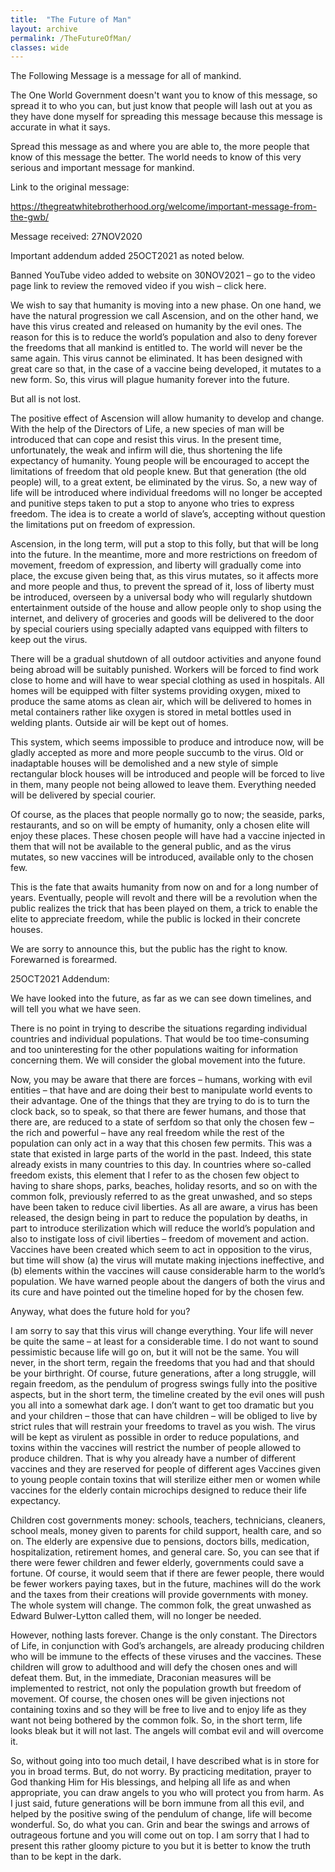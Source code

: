 ```yaml
---
title:  "The Future of Man"
layout: archive
permalink: /TheFutureOfMan/
classes: wide
---
```


The Following Message is a message for all of mankind. 

The One World Government doesn't want you to know of this message, so spread it to who you can, but just know that people will lash out at you as they have done myself for spreading this message because this message is accurate in what it says.

Spread this message as and where you are able to, the more people that know of this message the better. The world needs to know of this very serious and important message for mankind.

Link to the original message: 

<https://thegreatwhitebrotherhood.org/welcome/important-message-from-the-gwb/>

Message received: 27NOV2020

Important addendum added 25OCT2021 as noted below.

Banned YouTube video added to website on 30NOV2021 – go to the video page link to review the removed video if you wish – click here.

We wish to say that humanity is moving into a new phase.
On one hand, we have the natural progression we call Ascension, and on the other hand, we have this virus created and released on humanity by the evil ones.
The reason for this is to reduce the world’s population and also to deny forever the freedoms that all mankind is entitled to.
The world will never be the same again.
This virus cannot be eliminated.
It has been designed with great care so that, in the case of a vaccine being developed, it mutates to a new form.
So, this virus will plague humanity forever into the future.

But all is not lost.

The positive effect of Ascension will allow humanity to develop and change. With the help of the Directors of Life, a new species of man will be introduced that can cope and resist this virus.
In the present time, unfortunately, the weak and infirm will die, thus shortening the life expectancy of humanity.
Young people will be encouraged to accept the limitations of freedom that old people knew. But that generation (the old people) will, to a great extent, be eliminated by the virus.
So, a new way of life will be introduced where individual freedoms will no longer be accepted and punitive steps taken to put a stop to anyone who tries to express freedom.
The idea is to create a world of slave’s, accepting without question the limitations put on freedom of expression.

Ascension, in the long term, will put a stop to this folly, but that will be long into the future.
In the meantime, more and more restrictions on freedom of movement, freedom of expression, and liberty will gradually come into place, the excuse given being that, as this virus mutates, so it affects more and more people and thus, to prevent the spread of it, loss of liberty must be introduced, overseen by a universal body who will regularly shutdown entertainment outside of the house and allow people only to shop using the internet, and delivery of groceries and goods will be delivered to the door by special couriers using specially adapted vans equipped with filters to keep out the virus.

There will be a gradual shutdown of all outdoor activities and anyone found being abroad will be suitably punished.
Workers will be forced to find work close to home and will have to wear special clothing as used in hospitals.
All homes will be equipped with filter systems providing oxygen, mixed to produce the same atoms as clean air, which will be delivered to homes in metal containers rather like oxygen is stored in metal bottles used in welding plants.
Outside air will be kept out of homes.

This system, which seems impossible to produce and introduce now, will be gladly accepted as more and more people succumb to the virus.
Old or inadaptable houses will be demolished and a new style of simple rectangular block houses will be introduced and people will be forced to live in them, many people not being allowed to leave them.
Everything needed will be delivered by special courier.

Of course, as the places that people normally go to now; the seaside, parks, restaurants, and so on will be empty of humanity, only a chosen elite will enjoy these places.
These chosen people will have had a vaccine injected in them that will not be available to the general public, and as the virus mutates, so new vaccines will be introduced, available only to the chosen few.

This is the fate that awaits humanity from now on and for a long number of years.
Eventually, people will revolt and there will be a revolution when the public realizes the trick that has been played on them, a trick to enable the elite to appreciate freedom, while the public is locked in their concrete houses.

We are sorry to announce this, but the public has the right to know.
Forewarned is forearmed.

25OCT2021 Addendum:

We have looked into the future, as far as we can see down timelines, and will tell you what we have seen.

There is no point in trying to describe the situations regarding individual countries and individual populations. That would be too time-consuming and too uninteresting for the other populations waiting for information concerning them.
We will consider the global movement into the future.

Now, you may be aware that there are forces – humans, working with evil entities – that have and are doing their best to manipulate world events to their advantage.
One of the things that they are trying to do is to turn the clock back, so to speak, so that there are fewer humans, and those that there are, are reduced to a state of serfdom so that only the chosen few – the rich and powerful – have any real freedom while the rest of the population can only act in a way that this chosen few permits. This was a state that existed in large parts of the world in the past. Indeed, this state already exists in many countries to this day.
In countries where so-called freedom exists, this element that I refer to as the chosen few object to having to share shops, parks, beaches, holiday resorts, and so on with the common folk, previously referred to as the great unwashed, and so steps have been taken to reduce civil liberties.
As all are aware, a virus has been released, the design being in part to reduce the population by deaths, in part to introduce sterilization which will reduce the world’s population and also to instigate loss of civil liberties – freedom of movement and action.
Vaccines have been created which seem to act in opposition to the virus, but time will show (a) the virus will mutate making injections ineffective, and (b) elements within the vaccines will cause considerable harm to the world’s population.
We have warned people about the dangers of both the virus and its cure and have pointed out the timeline hoped for by the chosen few.

Anyway, what does the future hold for you?

I am sorry to say that this virus will change everything. Your life will never be quite the same – at least for a considerable time.
I do not want to sound pessimistic because life will go on, but it will not be the same.
You will never, in the short term, regain the freedoms that you had and that should be your birthright.
Of course, future generations, after a long struggle, will regain freedom, as the pendulum of progress swings fully into the positive aspects, but in the short term, the timeline created by the evil ones will push you all into a somewhat dark age.
I don’t want to get too dramatic but you and your children – those that can have children – will be obliged to live by strict rules that will restrain your freedoms to travel as you wish.
The virus will be kept as virulent as possible in order to reduce populations, and toxins within the vaccines will restrict the number of people allowed to produce children.
That is why you already have a number of different vaccines and they are reserved for people of different ages
Vaccines given to young people contain toxins that will sterilize either men or women while vaccines for the elderly contain microchips designed to reduce their life expectancy.

Children cost governments money: schools, teachers, technicians, cleaners, school meals, money given to parents for child support, health care, and so on.
The elderly are expensive due to pensions, doctors bills, medication, hospitalization, retirement homes, and general care.
So, you can see that if there were fewer children and fewer elderly, governments could save a fortune.
Of course, it would seem that if there are fewer people, there would be fewer workers paying taxes, but in the future, machines will do the work and the taxes from their creations will provide governments with money.
The whole system will change.
The common folk, the great unwashed as Edward Bulwer-Lytton called them, will no longer be needed.

However, nothing lasts forever. Change is the only constant.
The Directors of Life, in conjunction with God’s archangels, are already producing children who will be immune to the effects of these viruses and the vaccines.
These children will grow to adulthood and will defy the chosen ones and will defeat them.
But, in the immediate, Draconian measures will be implemented to restrict, not only the population growth but freedom of movement.
Of course, the chosen ones will be given injections not containing toxins and so they will be free to live and to enjoy life as they want not being bothered by the common folk.
So, in the short term, life looks bleak but it will not last. The angels will combat evil and will overcome it.

So, without going into too much detail, I have described what is in store for you in broad terms. But, do not worry. By practicing meditation, prayer to God thanking Him for His blessings, and helping all life as and when appropriate, you can draw angels to you who will protect you from harm.
As I just said, future generations will be born immune from all this evil, and helped by the positive swing of the pendulum of change, life will become wonderful.
So, do what you can. Grin and bear the swings and arrows of outrageous fortune and you will come out on top.
I am sorry that I had to present this rather gloomy picture to you but it is better to know the truth than to be kept in the dark.


